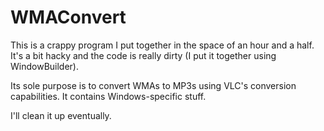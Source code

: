 WMAConvert
==========

This is a crappy program I put together in the space of an hour and a half. It's a bit hacky and the code is really dirty (I put it together using WindowBuilder).

Its sole purpose is to convert WMAs to MP3s using VLC's conversion capabilities. It contains Windows-specific stuff.

I'll clean it up eventually.
